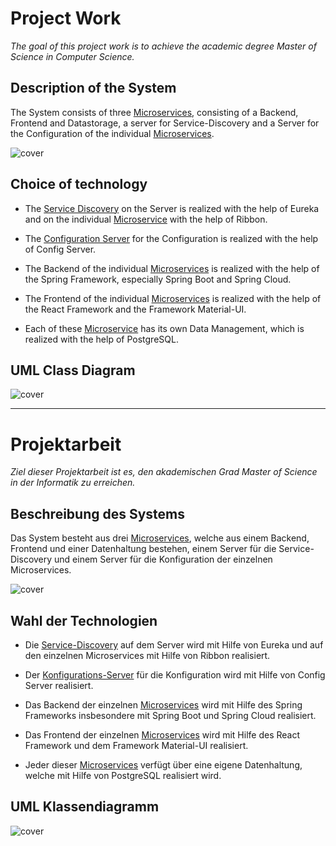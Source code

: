 # Project Work

*The goal of this project work is to achieve the academic degree Master of Science in Computer Science.*

## Description of the System

The System consists of three [Microservices](backend/microservices), consisting of a Backend, Frontend and Datastorage, a server for Service-Discovery and a Server for the Configuration of the individual [Microservices](backend/microservices).

![cover](https://user-images.githubusercontent.com/29623199/99527045-7638c100-299c-11eb-8039-1526bafe157d.png)

## Choice of technology

* The [Service Discovery](backend/service-discovery) on the Server is realized with the help of Eureka and on the individual [Microservice](backend/microservices) with the help of Ribbon.

* The [Configuration Server](backend/configuration-server) for the Configuration is realized with the help of Config Server.

* The Backend of the individual [Microservices](backend/microservices) is realized with the help of the Spring Framework, especially Spring Boot and Spring Cloud.

* The Frontend of the individual [Microservices](backend/microservices) is realized with the help of the React Framework and the Framework Material-UI.

* Each of these [Microservice](backend/microservices) has its own Data Management, which is realized with the help of PostgreSQL.

## UML Class Diagram
![cover](https://user-images.githubusercontent.com/29623199/99886578-e31eb600-2c3d-11eb-9a41-022bacb58f94.png)
___

# Projektarbeit

*Ziel dieser Projektarbeit ist es, den akademischen Grad Master of Science in der Informatik zu erreichen.*

## Beschreibung des Systems

Das System besteht aus drei [Microservices](backend/microservices), welche aus einem Backend, Frontend und einer Datenhaltung bestehen, einem Server für die Service-Discovery und einem Server für die Konfiguration der einzelnen Microservices.

![cover](https://user-images.githubusercontent.com/29623199/99527045-7638c100-299c-11eb-8039-1526bafe157d.png)

## Wahl der Technologien

* Die [Service-Discovery](backend/service-discovery) auf dem Server wird mit Hilfe von Eureka und auf den einzelnen Microservices mit Hilfe von Ribbon realisiert.

* Der [Konfigurations-Server](backend/configuration-server) für die Konfiguration wird mit Hilfe von Config Server realisiert.

* Das Backend der einzelnen [Microservices](backend/microservices) wird mit Hilfe des Spring Frameworks insbesondere mit Spring Boot und Spring Cloud realisiert.

* Das Frontend der einzelnen [Microservices](backend/microservices) wird mit Hilfe des React Framework und dem Framework Material-UI realisiert.

* Jeder dieser [Microservices](backend/microservices) verfügt über eine eigene Datenhaltung, welche mit Hilfe von PostgreSQL realisiert wird.

## UML Klassendiagramm
![cover](https://user-images.githubusercontent.com/29623199/99886578-e31eb600-2c3d-11eb-9a41-022bacb58f94.png)